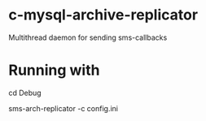 c-mysql-archive-replicator
==========================

Multithread daemon for sending sms-callbacks

Running with
==========

cd Debug

sms-arch-replicator -c config.ini

